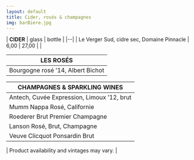 ```yaml
---
layout: default
title: Cider, rosés & champagnes
img: barBiere.jpg
---
```



| **CIDER** | glass | bottle |
|--|
| Le Verger Sud, cidre sec, Domaine Pinnacle | 6,00 | 27,00 |
| 

| **LES ROSÉS** |
|--|
| Bourgogne rosé ’14, Albert Bichot | 8,50 | 39,00 |

| **CHAMPAGNES & SPARKLING WINES** |
|--|
| Antech, Cuvée Expression, Limoux ’12, brut | 9,75 | 44,00 |
| Mumm Nappa Rosé, Californie | 15,00 | 69,00 |
| Roederer Brut Premier Champagne | 22,50 | 109,00 |
| Lanson Rosé, Brut, Champagne | 115,00 |
| Veuve Clicquot Ponsardin Brut | 120,00 |

| Product availability and vintages may vary. |